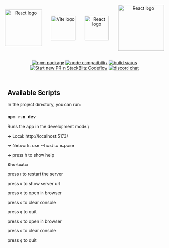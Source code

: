   <div align="center" style="display:flex;justify-content:center;align-items:center; column-gap: 30px;">
        <img width="120" src="https://upload.wikimedia.org/wikipedia/commons/d/d9/Node.js_logo.svg" alt="React logo">
        <img width="80" src="https://vitejs.dev/logo.svg" alt="Vite logo">
        <img width="80" src="https://upload.wikimedia.org/wikipedia/commons/a/a7/React-icon.svg" alt="React logo">
        <img width="150" src="https://repository-images.githubusercontent.com/180328715/fca49300-e7f1-11ea-9f51-cfd949b31560" alt="React logo">
  </div>
<br/>
<p align="center">
  <a href="https://npmjs.com/package/vite"><img src="https://img.shields.io/npm/v/vite.svg" alt="npm package"></a>
  <a href="https://nodejs.org/en/about/releases/"><img src="https://img.shields.io/node/v/vite.svg" alt="node compatibility"></a>
  <a href="https://github.com/vitejs/vite/actions/workflows/ci.yml"><img src="https://github.com/vitejs/vite/actions/workflows/ci.yml/badge.svg?branch=main" alt="build status"></a>
  <a href="https://pr.new/vitejs/vite"><img src="https://developer.stackblitz.com/img/start_pr_dark_small.svg" alt="Start new PR in StackBlitz Codeflow"></a>
  <a href="https://chat.vitejs.dev"><img src="https://img.shields.io/badge/chat-discord-blue?style=flat&logo=discord" alt="discord chat"></a>
</p>
<br/>

## Available Scripts

In the project directory, you can run:

### `npm run dev`

Runs the app in the development mode.\

  ➜  Local:   http://localhost:5173/
  
  ➜  Network: use --host to expose
  
  ➜  press h to show help

  Shortcuts:
  
  press r to restart the server
  
  press u to show server url
  
  press o to open in browser
  
  press c to clear console
  
  press q to quit
  
  press o to open in browser
  
  press c to clear console
  
  press q to quit
